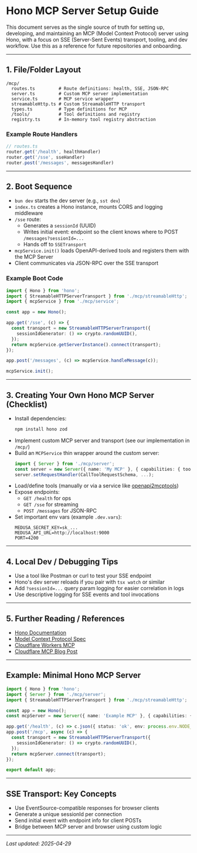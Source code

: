 # Hono MCP Server Setup Guide

This document serves as the single source of truth for setting up, developing, and maintaining an MCP (Model Context Protocol) server using Hono, with a focus on SSE (Server-Sent Events) transport, tooling, and dev workflow. Use this as a reference for future repositories and onboarding.

---

## 1. File/Folder Layout

```
/mcp/
  routes.ts         # Route definitions: health, SSE, JSON-RPC
  server.ts         # Custom MCP server implementation
  service.ts        # MCP service wrapper
  streamableHttp.ts # Custom StreamableHTTP transport
  types.ts          # Type definitions for MCP
  /tools/           # Tool definitions and registry
  registry.ts       # In-memory tool registry abstraction
```

### Example Route Handlers

```ts
// routes.ts
router.get('/health', healthHandler)
router.get('/sse', sseHandler)
router.post('/messages', messagesHandler)
```

---

## 2. Boot Sequence

- `bun dev` starts the dev server (e.g., `sst dev`)
- `index.ts` creates a Hono instance, mounts CORS and logging middleware
- `/sse` route:
  - Generates a `sessionId` (UUID)
  - Writes initial event: endpoint so the client knows where to POST `/messages?sessionId=...`
  - Hands off to `SSETransport`
- `mcpService.init()` loads OpenAPI-derived tools and registers them with the MCP Server
- Client communicates via JSON-RPC over the SSE transport

### Example Boot Code

```ts
import { Hono } from 'hono';
import { StreamableHTTPServerTransport } from './mcp/streamableHttp';
import { mcpService } from './mcp/service';

const app = new Hono();

app.get('/sse', (c) => {
  const transport = new StreamableHTTPServerTransport({
    sessionIdGenerator: () => crypto.randomUUID(),
  });
  return mcpService.getServerInstance().connect(transport);
});

app.post('/messages', (c) => mcpService.handleMessage(c));

mcpService.init();
```

---

## 3. Creating Your Own Hono MCP Server (Checklist)

- Install dependencies:
  ```sh
  npm install hono zod
  ```
- Implement custom MCP server and transport (see our implementation in `/mcp/`)
- Build an `MCPService` thin wrapper around the custom server:
  ```ts
  import { Server } from './mcp/server';
  const server = new Server({ name: 'My MCP' }, { capabilities: { tools: {} } });
  server.setRequestHandler(CallToolRequestSchema, ...);
  ```
- Load/define tools (manually or via a service like [openapi2mcptools](https://www.npmjs.com/package/openapi2mcptools))
- Expose endpoints:
  - `GET /health` for ops
  - `GET /sse` for streaming
  - `POST /messages` for JSON-RPC
- Set important env vars (example `.dev.vars`):
  ```env
  MEDUSA_SECRET_KEY=sk_...
  MEDUSA_API_URL=http://localhost:9000
  PORT=4200
  ```

---

## 4. Local Dev / Debugging Tips

- Use a tool like Postman or curl to test your SSE endpoint
- Hono's dev server reloads if you pair with `tsx watch` or similar
- Add `?sessionId=...` query param logging for easier correlation in logs
- Use descriptive logging for SSE events and tool invocations

---

## 5. Further Reading / References

- [Hono Documentation](https://hono.dev)
- [Model Context Protocol Spec](https://github.com/modelcontext/protocol)
- [Cloudflare Workers MCP](https://github.com/cloudflare/workers-mcp)
- [Cloudflare MCP Blog Post](https://blog.cloudflare.com/model-context-protocol/)

---

## Example: Minimal Hono MCP Server

```ts
import { Hono } from 'hono';
import { Server } from './mcp/server';
import { StreamableHTTPServerTransport } from './mcp/streamableHttp';

const app = new Hono();
const mcpServer = new Server({ name: 'Example MCP' }, { capabilities: { tools: {} } });

app.get('/health', (c) => c.json({ status: 'ok', env: process.env.NODE_ENV }));
app.post('/mcp', async (c) => {
  const transport = new StreamableHTTPServerTransport({
    sessionIdGenerator: () => crypto.randomUUID(),
  });
  return mcpServer.connect(transport);
});

export default app;
```

---

## SSE Transport: Key Concepts

- Use EventSource-compatible responses for browser clients
- Generate a unique sessionId per connection
- Send initial event with endpoint info for client POSTs
- Bridge between MCP server and browser using custom logic

---

_Last updated: 2025-04-29_
